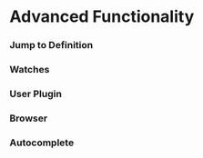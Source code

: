 # Advanced Functionality

### Jump to Definition

### Watches

### User Plugin

### Browser

### Autocomplete
